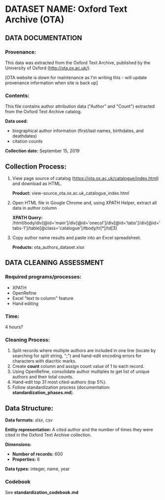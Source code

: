 # DATASET NAME: Oxford Text Archive (OTA)

## DATA DOCUMENTATION

### Provenance:

This data was extracted from the Oxford Text Archive, published by the University of Oxford (<http://ota.ox.ac.uk/>).

[OTA website is down for maintenance as I'm writing this - will update provenance information when site is back up]

### Contents:

This file contains author attribution data ("Author" and "Count") extracted from the Oxford Text Archive catalog.

**Data used:** 

- biographical author information (first/last names, birthdates, and deathdates)
- citation counts

**Collection date:** September 15, 2019



## Collection Process:

1. View page source of catalog (<https://ota.ox.ac.uk/catalogue/index.html>) and download as HTML.

   **Product:** view-source_ota.ox.ac.uk_catalogue_index.html

2. Open HTML file in Google Chrome and, using XPATH Helper, extract all data in author column

   **XPATH Query:** /html/body/div[@id='main']/div[@id='onecol']/div[@id='tabs']/div[@id='tabs-1']/table[@class='catalogue']/tbody/tr[*]/td[3]

3. Copy author name results and paste into an Excel spreadsheet.

   **Products:** ota_authors_dataset.xlsx



## DATA CLEANING ASSESSMENT

### Required programs/processes:

- XPATH
- OpenRefine
- Excel "text to column" feature
- Hand editing

### Time:

4 hours?

### Cleaning Process: 

1. Split records where multiple authors are included in one line (locate by searching for split string, ";") and hand-edit encoding errors for characters with diacritic marks.
2. Create **count** column and assign count value of 1 to each record.
3. Using OpenRefine, consolidate author multiples to get list of unique authors and their total counts.
4. Hand-edit top 31 most cited-authors (top 5%).
5. Follow standardization process (documentation: **standardization_phases.md**).



## Data Structure:

**Data formats:** xlsx, csv

**Entity representation:** A cited author and the number of times they were cited in the Oxford Text Archive collection.

**Dimensions:** 

- **Number of records:** 600
- **Properties:** 6

**Data types:** integer, name, year

### Codebook

See **standardization_codebook.md**

